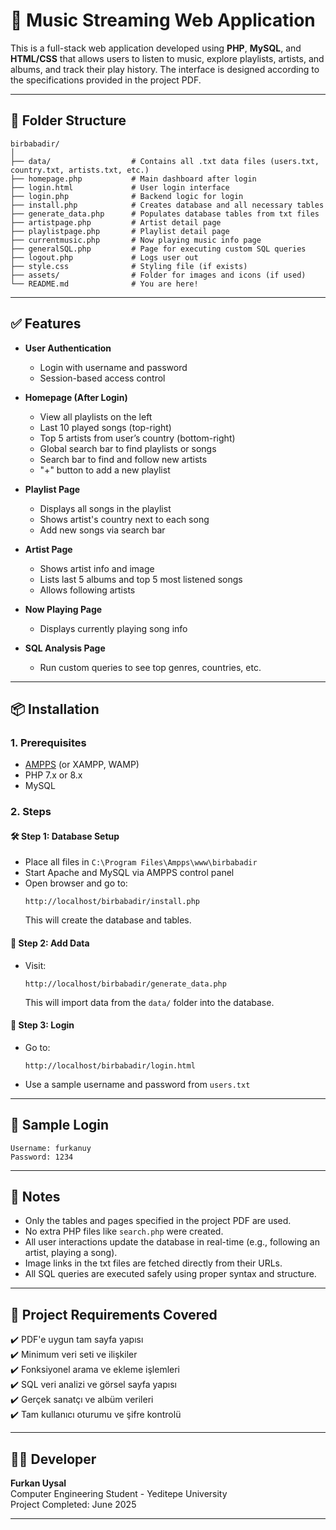 # 🎵 Music Streaming Web Application

This is a full-stack web application developed using **PHP**, **MySQL**, and **HTML/CSS** that allows users to listen to music, explore playlists, artists, and albums, and track their play history. The interface is designed according to the specifications provided in the project PDF.

---

## 📁 Folder Structure

```
birbabadir/
│
├── data/                  # Contains all .txt data files (users.txt, country.txt, artists.txt, etc.)
├── homepage.php           # Main dashboard after login
├── login.html             # User login interface
├── login.php              # Backend logic for login
├── install.php            # Creates database and all necessary tables
├── generate_data.php      # Populates database tables from txt files
├── artistpage.php         # Artist detail page
├── playlistpage.php       # Playlist detail page
├── currentmusic.php       # Now playing music info page
├── generalSQL.php         # Page for executing custom SQL queries
├── logout.php             # Logs user out
├── style.css              # Styling file (if exists)
├── assets/                # Folder for images and icons (if used)
└── README.md              # You are here!
```

---

## ✅ Features

- **User Authentication**
  - Login with username and password
  - Session-based access control

- **Homepage (After Login)**
  - View all playlists on the left
  - Last 10 played songs (top-right)
  - Top 5 artists from user’s country (bottom-right)
  - Global search bar to find playlists or songs
  - Search bar to find and follow new artists
  - "+" button to add a new playlist

- **Playlist Page**
  - Displays all songs in the playlist
  - Shows artist's country next to each song
  - Add new songs via search bar

- **Artist Page**
  - Shows artist info and image
  - Lists last 5 albums and top 5 most listened songs
  - Allows following artists

- **Now Playing Page**
  - Displays currently playing song info

- **SQL Analysis Page**
  - Run custom queries to see top genres, countries, etc.

---

## 📦 Installation

### 1. Prerequisites
- [AMPPS](https://ampps.com) (or XAMPP, WAMP)
- PHP 7.x or 8.x
- MySQL

### 2. Steps

#### 🛠 Step 1: Database Setup
- Place all files in `C:\Program Files\Ampps\www\birbabadir`
- Start Apache and MySQL via AMPPS control panel
- Open browser and go to:
  ```
  http://localhost/birbabadir/install.php
  ```
  This will create the database and tables.

#### 🧪 Step 2: Add Data
- Visit:
  ```
  http://localhost/birbabadir/generate_data.php
  ```
  This will import data from the `data/` folder into the database.

#### 🔐 Step 3: Login
- Go to:
  ```
  http://localhost/birbabadir/login.html
  ```
- Use a sample username and password from `users.txt`

---

## 👤 Sample Login
```
Username: furkanuy
Password: 1234
```

---

## 📝 Notes

- Only the tables and pages specified in the project PDF are used.
- No extra PHP files like `search.php` were created.
- All user interactions update the database in real-time (e.g., following an artist, playing a song).
- Image links in the txt files are fetched directly from their URLs.
- All SQL queries are executed safely using proper syntax and structure.

---

## 📄 Project Requirements Covered

✔️ PDF'e uygun tam sayfa yapısı  
✔️ Minimum veri seti ve ilişkiler  
✔️ Fonksiyonel arama ve ekleme işlemleri  
✔️ SQL veri analizi ve görsel sayfa yapısı  
✔️ Gerçek sanatçı ve albüm verileri  
✔️ Tam kullanıcı oturumu ve şifre kontrolü  

---

## 👨‍💻 Developer

**Furkan Uysal**  
Computer Engineering Student - Yeditepe University  
Project Completed: June 2025

---

